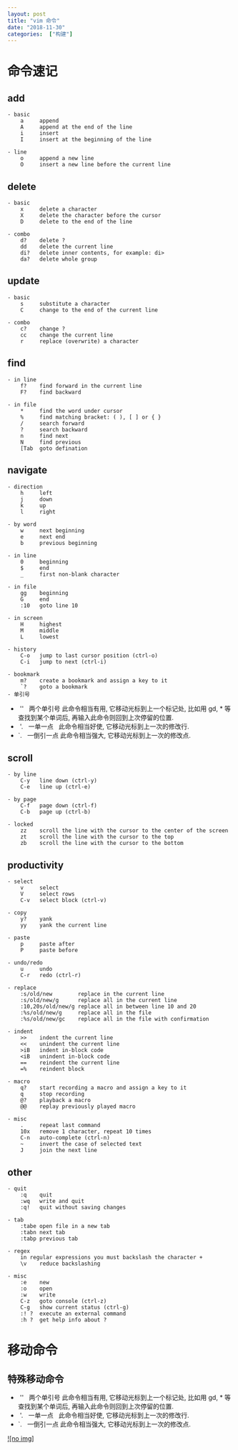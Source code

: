 ```yaml
---
layout: post
title: "vim 命令"
date: "2018-11-30"
categories:  ["构建"]
---
```


# 命令速记

## add

```
- basic
    a     append
    A     append at the end of the line
    i     insert
    I     insert at the beginning of the line
```

```
- line
    o     append a new line
    O     insert a new line before the current line
```

## delete

```
- basic
    x     delete a character
    X     delete the character before the cursor
    D     delete to the end of the line
```

```
- combo
    d?    delete ?
    dd    delete the current line
    di?   delete inner contents, for example: di>
    da?   delete whole group
```

## update

```
- basic
    s     substitute a character
    C     change to the end of the current line
```

```
- combo
    c?    change ?
    cc    change the current line
    r     replace (overwrite) a character
```

## find

```
- in line
    f?    find forward in the current line
    F?    find backward
```

```
- in file
    *     find the word under cursor
    %     find matching bracket: ( ), [ ] or { }
    /     search forward
    ?     search backward
    n     find next
    N     find previous
    [Tab  goto defination
```

## navigate

```
- direction
    h     left
    j     down
    k     up
    l     right
```

```
- by word
    w     next beginning
    e     next end
    b     previous beginning
```

```
- in line
    0     beginning
    $     end
    _     first non-blank character
```

```
- in file
    gg    beginning
    G     end
    :10   goto line 10
```

```
- in screen
    H     highest
    M     middle
    L     lowest
```

```
- history
    C-o   jump to last cursor position (ctrl-o)
    C-i   jump to next (ctrl-i)
```

```
- bookmark
    m?    create a bookmark and assign a key to it
    `?    goto a bookmark
- 单引号
```

-  ''   两个单引号 此命令相当有用, 它移动光标到上一个标记处, 比如用 gd, \* 等查找到某个单词后, 再输入此命令则回到上次停留的位置.
-  '.   一单一点   此命令相当好使, 它移动光标到上一次的修改行.
- \`.   一倒引一点 此命令相当强大, 它移动光标到上一次的修改点.

## scroll

```
- by line
    C-y   line down (ctrl-y)
    C-e   line up (ctrl-e)
```

```
- by page
    C-f   page down (ctrl-f)
    C-b   page up (ctrl-b)
```

```
- locked
    zz    scroll the line with the cursor to the center of the screen
    zt    scroll the line with the cursor to the top
    zb    scroll the line with the cursor to the bottom
```

## productivity

```
- select
    v     select
    V     select rows
    C-v   select block (ctrl-v)
```

```
- copy
    y?    yank
    yy    yank the current line
```

```
- paste
    p     paste after
    P     paste before
```

```
- undo/redo
    u     undo
    C-r   redo (ctrl-r)
```

```
- replace
    :s/old/new        replace in the current line
    :s/old/new/g      replace all in the current line
    :10,20s/old/new/g replace all in between line 10 and 20
    :%s/old/new/g     replace all in the file
    :%s/old/new/gc    replace all in the file with confirmation
```

```
- indent
    >>    indent the current line
    <<    unindent the current line
    >iB   indent in-block code
    <iB   unindent in-block code
    ==    reindent the current line
    =%    reindent block
```

```
- macro
    q?    start recording a macro and assign a key to it
    q     stop recording
    @?    playback a macro
    @@    replay previously played macro
```

```
- misc
    .     repeat last command
    10x   remove 1 character, repeat 10 times
    C-n   auto-complete (ctrl-n)
    ~     invert the case of selected text
    J     join the next line
```

## other

```
- quit
    :q    quit
    :wq   write and quit
    :q!   quit without saving changes
```

```
- tab
    :tabe open file in a new tab
    :tabn next tab
    :tabp previous tab
```

```
- regex
    in regular expressions you must backslash the character +
    \v    reduce backslashing
```

```
- misc
    :e    new
    :o    open
    :w    write
    C-z   goto console (ctrl-z)
    C-g   show current status (ctrl-g)
    :! ?  execute an external command
    :h ?  get help info about ?
```

# 移动命令

## 特殊移动命令

-  ''   两个单引号 此命令相当有用, 它移动光标到上一个标记处, 比如用 gd, \* 等查找到某个单词后, 再输入此命令则回到上次停留的位置.
-  '.   一单一点   此命令相当好使, 它移动光标到上一次的修改行.
- \`.   一倒引一点 此命令相当强大, 它移动光标到上一次的修改点.

[![no img]](http://127.0.0.1/wp-content/uploads/2018/11/0_1307791442nMWM.jpg)
